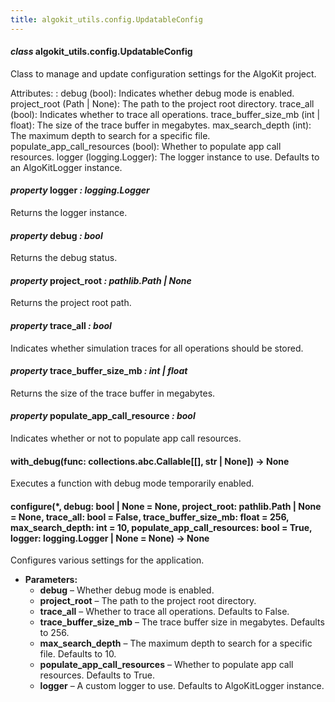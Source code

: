 ```yaml
---
title: algokit_utils.config.UpdatableConfig
---
```


#### _class_ algokit_utils.config.UpdatableConfig

Class to manage and update configuration settings for the AlgoKit project.

Attributes:
: debug (bool): Indicates whether debug mode is enabled.
project_root (Path | None): The path to the project root directory.
trace_all (bool): Indicates whether to trace all operations.
trace_buffer_size_mb (int | float): The size of the trace buffer in megabytes.
max_search_depth (int): The maximum depth to search for a specific file.
populate_app_call_resources (bool): Whether to populate app call resources.
logger (logging.Logger): The logger instance to use. Defaults to an AlgoKitLogger instance.

#### _property_ logger _: logging.Logger_

Returns the logger instance.

#### _property_ debug _: bool_

Returns the debug status.

#### _property_ project_root _: pathlib.Path | None_

Returns the project root path.

#### _property_ trace_all _: bool_

Indicates whether simulation traces for all operations should be stored.

#### _property_ trace_buffer_size_mb _: int | float_

Returns the size of the trace buffer in megabytes.

#### _property_ populate_app_call_resource _: bool_

Indicates whether or not to populate app call resources.

#### with_debug(func: collections.abc.Callable[[], str | None]) → None

Executes a function with debug mode temporarily enabled.

#### configure(\*, debug: bool | None = None, project_root: pathlib.Path | None = None, trace_all: bool = False, trace_buffer_size_mb: float = 256, max_search_depth: int = 10, populate_app_call_resources: bool = True, logger: logging.Logger | None = None) → None

Configures various settings for the application.

- **Parameters:**
  - **debug** – Whether debug mode is enabled.
  - **project_root** – The path to the project root directory.
  - **trace_all** – Whether to trace all operations. Defaults to False.
  - **trace_buffer_size_mb** – The trace buffer size in megabytes. Defaults to 256.
  - **max_search_depth** – The maximum depth to search for a specific file. Defaults to 10.
  - **populate_app_call_resources** – Whether to populate app call resources. Defaults to True.
  - **logger** – A custom logger to use. Defaults to AlgoKitLogger instance.
